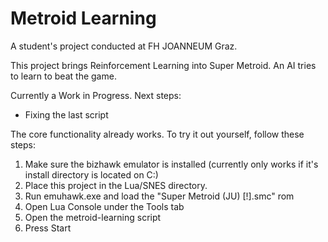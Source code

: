 # Metroid Learning

A student's project conducted at FH JOANNEUM Graz.

This project brings Reinforcement Learning into Super Metroid.
An AI tries to learn to beat the game.

Currently a Work in Progress.
Next steps:
* Fixing the last script

The core functionality already works. To try it out yourself, follow these steps:
1. Make sure the bizhawk emulator is installed (currently only works if it's install directory is located on C:)
2. Place this project in the Lua/SNES directory.
3. Run emuhawk.exe and load the "Super Metroid (JU) [!].smc" rom
4. Open Lua Console under the Tools tab
5. Open the metroid-learning script
6. Press Start